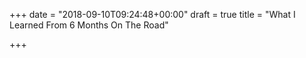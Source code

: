 +++
date = "2018-09-10T09:24:48+00:00"
draft = true
title = "What I Learned From 6 Months On The Road"

+++

